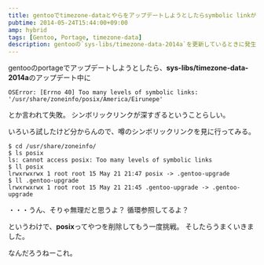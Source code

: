 ```yaml
---
title: gentooでtimezone-dataとやらをアップデートしようとしたらsymbolic linkがどうので失敗した
pubtime: 2014-05-24T15:44:00+09:00
amp: hybrid
tags: [Gentoo, Portage, timezone-data]
description: gentooの`sys-libs/timezone-data-2014a`を更新しているときに発生する、`Too many levels of symbolic links`というエラーへの対処方法です。
---
```


gentooのportageでアップデートしようとしたら、**sys-libs/timezone-data-2014a**のアップデート中に
```
OSError: [Errno 40] Too many levels of symbolic links: '/usr/share/zoneinfo/posix/America/Eirunepe'
```
とか言われて失敗。
シンボリックリンクが深すぎるということらしい。

いろいろ試したけど分からんので、噂のシンボリックリンクを見に行ってみる。
``` shell
$ cd /usr/share/zoneinfo/
$ ls posix
ls: cannot access posix: Too many levels of symbolic links
$ ll posix
lrwxrwxrwx 1 root root 15 May 21 21:47 posix -> .gentoo-upgrade
$ ll .gentoo-upgrade
lrwxrwxrwx 1 root root 15 May 21 21:45 .gentoo-upgrade -> .gentoo-upgrade
```
・・・うん、そりゃ無理だと思うよ？ 循環参照してるよ？

というわけで、**posix**ってやつを削除してもう一度挑戦。
そしたらうまくいきました。

なんだろうねーこれ。
